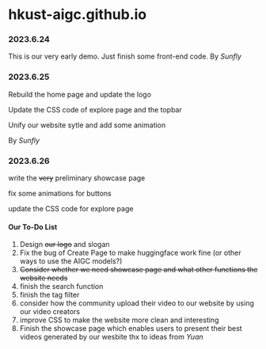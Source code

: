 # hkust-aigc.github.io

### 2023.6.24

This is our very early demo. Just finish some front-end code. By *Sunfly*

### 2023.6.25

Rebuild the home page and update the logo

Update the CSS code of explore page and the topbar

Unify our website sytle and add some animation

By *Sunfly*

### 2023.6.26

write the ~~very~~ preliminary showcase page

fix some animations for buttons

update the CSS code for explore page

#### Our To-Do List

1. Design ~~our logo~~ and slogan
2. Fix the bug of Create Page to make huggingface work fine (or other ways to use the AIGC models?)
3. ~~Consider whether we need showcase page and what other functions the website needs~~
4. finish the search function
5. finish the tag filter
6. consider how the community upload their video to our website by using our video creators
7. improve CSS to make the website more clean and interesting
8. Finish the showcase page which enables users to present their best videos generated by our wesbite thx to ideas from *Yuan*

